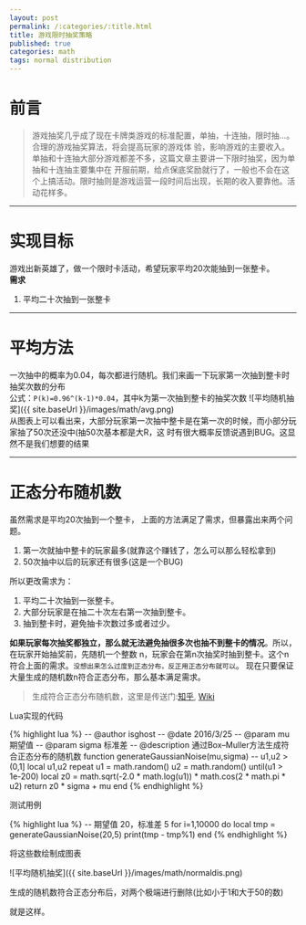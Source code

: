 ```yaml
---
layout: post
permalink: /:categories/:title.html
title: 游戏限时抽奖策略
published: true
categories: math
tags: normal distribution
---
```


前言
====
> 游戏抽奖几乎成了现在卡牌类游戏的标准配置，单抽，十连抽，限时抽...。合理的游戏抽奖算法，将会提高玩家的游戏体
验，影响游戏的主要收入。单抽和十连抽大部分游戏都差不多，这篇文章主要讲一下限时抽奖，因为单抽和十连抽主要集中在
开服前期，给点保底奖励就行了，一般也不会在这个上搞活动。限时抽则是游戏运营一段时间后出现，长期的收入要靠他。活
动花样多。

---

实现目标
====
游戏出新英雄了，做一个限时卡活动，希望玩家平均20次能抽到一张整卡。    
**需求**    
1. 平均二十次抽到一张整卡

---

平均方法
====
一次抽中的概率为0.04，每次都进行随机。我们来画一下玩家第一次抽到整卡时抽奖次数的分布    
公式：```P(k)=0.96^(k-1)*0.04```，其中k为第一次抽到整卡的抽奖次数
![平均随机抽奖]({{ site.baseUrl }}/images/math/avg.png)    
从图表上可以看出来，大部分玩家第一次抽中整卡是在第一次的时候，而小部分玩家抽了50次还没中(抽50次基本都是大R，这
时有很大概率反馈说遇到BUG。这显然不是我们想要的结果

---

正态分布随机数
====
虽然需求是平均20次抽到一个整卡， 上面的方法满足了需求，但暴露出来两个问题。    

1. 第一次就抽中整卡的玩家最多(就靠这个赚钱了，怎么可以那么轻松拿到)
2. 50次抽中以后的玩家还有很多(这是一个BUG)

所以更改需求为：
  
1. 平均二十次抽到一张整卡。
2. 大部分玩家是在抽二十次左右第一次抽到整卡。
3. 抽到整卡时，避免抽卡次数过多或者过少。

**如果玩家每次抽奖都独立，那么就无法避免抽很多次也抽不到整卡的情况**。所以，在玩家开始抽奖前，先随机一个整数
n，玩家会在第n次抽奖时抽到整卡。这个n符合上面的需求。```没想出来怎么过度到正态分布，反正用正态分布就可以```。
现在只要保证大量生成的随机数n符合正态分布，那么基本满足需求。

> 生成符合正态分布随机数，这里是传送门:[知乎](http://www.zhihu.com/question/29971598),
[Wiki](https://en.wikipedia.org/wiki/Box%E2%80%93Muller_transform)

Lua实现的代码

{% highlight lua %}
-- @author isghost
-- @date 2016/3/25
-- @param mu 期望值
-- @param sigma 标准差
-- @description 通过Box–Muller方法生成符合正态分布的随机数
function generateGaussianNoise(mu,sigma)
    -- u1,u2 > (0,1]
    local u1,u2
    repeat
        u1 = math.random()
        u2 = math.random()
    until(u1 > 1e-200)
    local z0 = math.sqrt(-2.0 * math.log(u1)) * math.cos(2 * math.pi * u2)
    return z0 * sigma + mu
end
{% endhighlight %}

测试用例

{% highlight lua %}
-- 期望值 20，标准差 5
for i=1,10000 do
    local tmp = generateGaussianNoise(20,5)
    print(tmp - tmp%1)
end
{% endhighlight %}

将这些数绘制成图表

![平均随机抽奖]({{ site.baseUrl }}/images/math/normaldis.png)    

生成的随机数符合正态分布后，对两个极端进行删除(比如小于1和大于50的数)

就是这样。